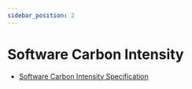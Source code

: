 ```yaml
---
sidebar_position: 2
---
```


# Software Carbon Intensity

- [Software Carbon Intensity Specification](https://github.com/Green-Software-Foundation/software_carbon_intensity/blob/main/Software_Carbon_Intensity/Software_Carbon_Intensity_Specification.md)
